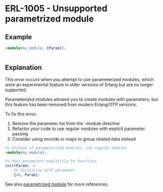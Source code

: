 # ERL-1005 - Unsupported parametrized module

## Example

```erlang
-module(my_module, [Param]).
```

```

```

## Explanation

This error occurs when you attempt to use parameterized modules, which were
an experimental feature in older versions of Erlang but are no longer
supported.

Parameterized modules allowed you to create modules with parameters, but
this feature has been removed from modern Erlang/OTP versions.

To fix this error:

1. Remove the parameter list from the -module directive
2. Refactor your code to use regular modules with explicit parameter passing
3. Consider using records or maps to group related data instead

```erlang
%% Instead of parameterized modules, use regular modules
-module(my_module).

%% Pass parameters explicitly to functions
init(Param) ->
    %% Initialize with parameter
    {ok, Param}.
```

See also [parametrized module](https://erlang.org/workshop/2003/paper/p29-carlsson.pdf)
for more references.

